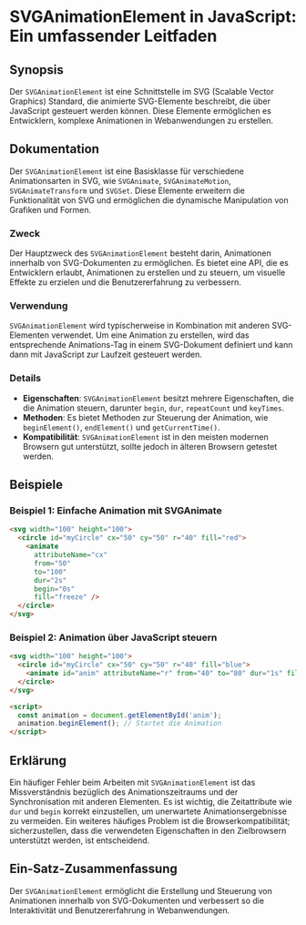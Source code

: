 <!--
Meta Description: # SVGAnimationElement in JavaScript: Ein umfassender Leitfaden ## Synopsis Der `SVGAnimationElement` ist eine Schnittstelle im SVG (Scalable Vector Gr...
Meta Keywords: die, und, svg, svganimationelement, animation
-->

# SVGAnimationElement in JavaScript: Ein umfassender Leitfaden

## Synopsis
Der `SVGAnimationElement` ist eine Schnittstelle im SVG (Scalable Vector Graphics) Standard, die animierte SVG-Elemente beschreibt, die über JavaScript gesteuert werden können. Diese Elemente ermöglichen es Entwicklern, komplexe Animationen in Webanwendungen zu erstellen.

## Dokumentation
Der `SVGAnimationElement` ist eine Basisklasse für verschiedene Animationsarten in SVG, wie `SVGAnimate`, `SVGAnimateMotion`, `SVGAnimateTransform` und `SVGSet`. Diese Elemente erweitern die Funktionalität von SVG und ermöglichen die dynamische Manipulation von Grafiken und Formen.

### Zweck
Der Hauptzweck des `SVGAnimationElement` besteht darin, Animationen innerhalb von SVG-Dokumenten zu ermöglichen. Es bietet eine API, die es Entwicklern erlaubt, Animationen zu erstellen und zu steuern, um visuelle Effekte zu erzielen und die Benutzererfahrung zu verbessern.

### Verwendung
`SVGAnimationElement` wird typischerweise in Kombination mit anderen SVG-Elementen verwendet. Um eine Animation zu erstellen, wird das entsprechende Animations-Tag in einem SVG-Dokument definiert und kann dann mit JavaScript zur Laufzeit gesteuert werden.

### Details
- **Eigenschaften**: `SVGAnimationElement` besitzt mehrere Eigenschaften, die die Animation steuern, darunter `begin`, `dur`, `repeatCount` und `keyTimes`.
- **Methoden**: Es bietet Methoden zur Steuerung der Animation, wie `beginElement()`, `endElement()` und `getCurrentTime()`.
- **Kompatibilität**: `SVGAnimationElement` ist in den meisten modernen Browsern gut unterstützt, sollte jedoch in älteren Browsern getestet werden.

## Beispiele

### Beispiel 1: Einfache Animation mit SVGAnimate
```html
<svg width="100" height="100">
  <circle id="myCircle" cx="50" cy="50" r="40" fill="red">
    <animate 
      attributeName="cx" 
      from="50" 
      to="100" 
      dur="2s" 
      begin="0s" 
      fill="freeze" />
  </circle>
</svg>
```

### Beispiel 2: Animation über JavaScript steuern
```html
<svg width="100" height="100">
  <circle id="myCircle" cx="50" cy="50" r="40" fill="blue">
    <animate id="anim" attributeName="r" from="40" to="80" dur="1s" fill="freeze" />
  </circle>
</svg>

<script>
  const animation = document.getElementById('anim');
  animation.beginElement(); // Startet die Animation
</script>
```

## Erklärung
Ein häufiger Fehler beim Arbeiten mit `SVGAnimationElement` ist das Missverständnis bezüglich des Animationszeitraums und der Synchronisation mit anderen Elementen. Es ist wichtig, die Zeitattribute wie `dur` und `begin` korrekt einzustellen, um unerwartete Animationsergebnisse zu vermeiden. Ein weiteres häufiges Problem ist die Browserkompatibilität; sicherzustellen, dass die verwendeten Eigenschaften in den Zielbrowsern unterstützt werden, ist entscheidend.

## Ein-Satz-Zusammenfassung
Der `SVGAnimationElement` ermöglicht die Erstellung und Steuerung von Animationen innerhalb von SVG-Dokumenten und verbessert so die Interaktivität und Benutzererfahrung in Webanwendungen.